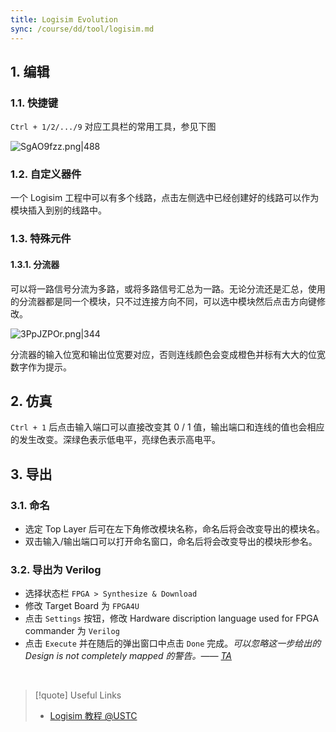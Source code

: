```yaml
---
title: Logisim Evolution
sync: /course/dd/tool/logisim.md
---
```


## 1. 编辑

### 1.1. 快捷键

`Ctrl + 1/2/.../9` 对应工具栏的常用工具，参见下图

![SgAO9fzz.png|488](https://static.memset0.cn/img/v6/2024/03/16/SgAO9fzz.png)

### 1.2. 自定义器件

一个 Logisim 工程中可以有多个线路，点击左侧选中已经创建好的线路可以作为模块插入到别的线路中。

### 1.3. 特殊元件

#### 1.3.1. 分流器

可以将一路信号分流为多路，或将多路信号汇总为一路。无论分流还是汇总，使用的分流器都是同一个模块，只不过连接方向不同，可以选中模块然后点击方向键修改。

![3PpJZPOr.png|344](https://static.memset0.cn/img/v6/2024/03/16/3PpJZPOr.png)

分流器的输入位宽和输出位宽要对应，否则连线颜色会变成橙色并标有大大的位宽数字作为提示。

## 2. 仿真

`Ctrl + 1` 后点击输入端口可以直接改变其 0 / 1 值，输出端口和连线的值也会相应的发生改变。深绿色表示低电平，亮绿色表示高电平。

## 3. 导出

### 3.1. 命名

- 选定 Top Layer 后可在左下角修改模块名称，命名后将会改变导出的模块名。
- 双击输入/输出端口可以打开命名窗口，命名后将会改变导出的模块形参名。

### 3.2. 导出为 Verilog

- 选择状态栏 `FPGA > Synthesize & Download`
- 修改 Target Board 为 `FPGA4U`
- 点击 `Settings` 按钮，修改 Hardware discription language used for FPGA commander 为 `Verilog`
- 点击 `Execute` 并在随后的弹出窗口中点击 `Done` 完成。_可以忽略这一步给出的 Design is not completely mapped 的警告。—— [TA](https://guahao31.github.io/2024_DD/warmup/lab4/)_

<br />

> [!quote] Useful Links
>
> - [Logisim 教程 @USTC](https://vlab.ustc.edu.cn/guide/doc_logisim.html)
